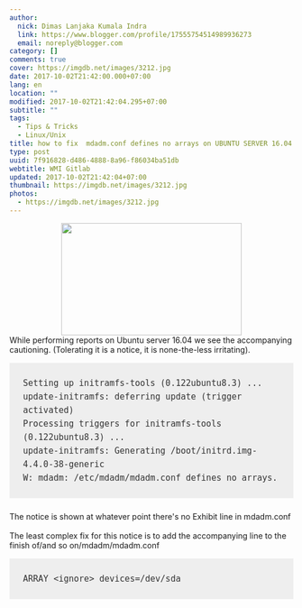 ```yaml
---
author:
  nick: Dimas Lanjaka Kumala Indra
  link: https://www.blogger.com/profile/17555754514989936273
  email: noreply@blogger.com
category: []
comments: true
cover: https://imgdb.net/images/3212.jpg
date: 2017-10-02T21:42:00.000+07:00
lang: en
location: ""
modified: 2017-10-02T21:42:04.295+07:00
subtitle: ""
tags:
  - Tips & Tricks
  - Linux/Unix
title: how to fix  mdadm.conf defines no arrays on UBUNTU SERVER 16.04
type: post
uuid: 7f916828-d486-4888-8a96-f86034ba51db
webtitle: WMI Gitlab
updated: 2017-10-02T21:42:04+07:00
thumbnail: https://imgdb.net/images/3212.jpg
photos:
  - https://imgdb.net/images/3212.jpg
---
```


<div class="separator" style="clear: both; text-align: center;"><a href="https://imgdb.net/images/3212.jpg" imageanchor="1" style="margin-left: 1em; margin-right: 1em;" rel="noopener noreferer nofollow"><img border="0" data-original-height="303" data-original-width="485" height="199" src="https://imgdb.net/images/3212.jpg" width="320"></a></div>While performing reports on Ubuntu server 16.04 we see the accompanying cautioning. (Tolerating it is a notice, it is none-the-less irritating).<br><pre style="background: rgb(238, 238, 238); box-sizing: inherit; color: #333333; font-family: &quot;Courier 10 Pitch&quot;, Courier, monospace; font-size: 15px; line-height: 1.6; margin-bottom: 1.6em; max-width: 100%; overflow: auto; padding: 1.6em;"><code style="box-sizing: inherit; font-family: Monaco, Consolas, &quot;Andale Mono&quot;, &quot;DejaVu Sans Mono&quot;, monospace; font-size: 0.9375rem;">Setting up initramfs-tools (0.122ubuntu8.3) ...<br>update-initramfs: deferring update (trigger activated)<br>Processing triggers for initramfs-tools (0.122ubuntu8.3) ...<br>update-initramfs: Generating /boot/initrd.img-4.4.0-38-generic<br>W: mdadm: /etc/mdadm/mdadm.conf defines no arrays.</code></pre>The notice is shown at whatever point there's no Exhibit line in mdadm.conf<br><br>The least complex fix for this notice is to add the accompanying line to the finish of/and so on/mdadm/mdadm.conf <br><pre style="background: rgb(238, 238, 238); box-sizing: inherit; color: #333333; font-family: &quot;Courier 10 Pitch&quot;, Courier, monospace; font-size: 15px; line-height: 1.6; margin-bottom: 1.6em; max-width: 100%; overflow: auto; padding: 1.6em;"><code style="box-sizing: inherit; font-family: Monaco, Consolas, &quot;Andale Mono&quot;, &quot;DejaVu Sans Mono&quot;, monospace; font-size: 0.9375rem;">ARRAY &lt;ignore&gt; devices=/dev/sda</code></pre><script>document.querySelectorAll("pre,code");
  pretext.forEach(function (el) {
    el.classList.toggle("notranslate", true);
  });</script>